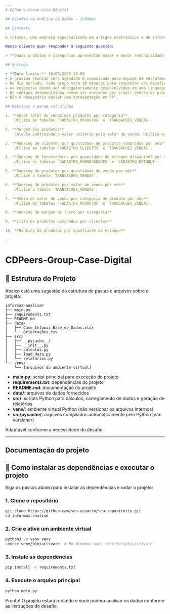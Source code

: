 ```yaml
---
# CDPeers-Group-Case-Digital

## Desafio de Análise de Dados - Infomaz

## Contexto

A Infomaz, uma empresa especializada em artigos eletrônicos e de informática, tem observado mudanças no comportamento de compra de seus clientes. Nos últimos meses, houve uma variação significativa nas vendas de algumas categorias de produtos, e a empresa precisa entender melhor esses padrões para otimizar seu estoque, melhorar a relação com fornecedores e maximizar seus lucros.

Nosso cliente quer responder à seguinte questão:

> **Quais produtos e categorias apresentam maior e menor rentabilidade, e como podemos otimizar nossas estratégias de fornecimento e precificação para maximizar os lucros?**

## Entrega

- **Data limite:** 16/05/2025 23:59
- A próxima reunião será agendada e comunicada pela equipe de recrutamento.
- No dia marcado, cada grupo terá 20 minutos para responder aos desafios anteriores com base nas métricas calculadas e apresentar uma exposição de 10 minutos para os avaliadores.
- As respostas devem ser obrigatoriamente desenvolvidas em uma linguagem de programação à escolha do participante.
- Os códigos desenvolvidos devem ser enviados por e-mail dentro do prazo de 3 dias.
- Não é necessário enviar uma apresentação em PPT.

## Métricas a serem calculadas

1. **Valor total de venda dos produtos por categoria**  
    Utilize as tabelas `CADASTRO_PRODUTOS` e `TRANSACOES_VENDAS`.

2. **Margem dos produtos**  
    Calcule subtraindo o valor unitário pelo valor de venda. Utilize as tabelas `CADASTRO_ESTOQUE` e `TRANSACOES_VENDAS`.

3. **Ranking de clientes por quantidade de produtos comprados por mês**  
    Utilize as tabelas `CADASTRO_CLIENTES` e `TRANSACOES_VENDAS`.

4. **Ranking de fornecedores por quantidade de estoque disponível por mês**  
    Utilize as tabelas `CADASTRO_FORNECEDORES` e `CADASTRO_ESTOQUE`.

5. **Ranking de produtos por quantidade de venda por mês**  
    Utilize a tabela `TRANSACOES_VENDAS`.

6. **Ranking de produtos por valor de venda por mês**  
    Utilize a tabela `TRANSACOES_VENDAS`.

7. **Média de valor de venda por categoria de produto por mês**  
    Utilize as tabelas `CADASTRO_PRODUTOS` e `TRANSACOES_VENDAS`.

8. **Ranking de margem de lucro por categoria**

9. **Lista de produtos comprados por clientes**

10. **Ranking de produtos por quantidade de estoque**

---
```


# CDPeers-Group-Case-Digital

## 📁 Estrutura do Projeto

Abaixo está uma sugestão da estrutura de pastas e arquivos sobre o projeto:

```
informaz-analise/
├── main.py
├── requirements.txt
├── README.md
├── data/
│   ├── Case_Infomaz_Base_de_Dados.xlsx
│   └── Orientações.csv
├── src/
│   ├── __pycache__/
│   ├── __init__.py
│   ├── calculos.py
│   ├── load_data.py
│   └── relatorios.py
└── venv/
    └── [arquivos do ambiente virtual]
```

- **main.py**: script principal para execução do projeto
- **requirements.txt**: dependências do projeto
- **README.md**: documentação do projeto
- **data/**: arquivos de dados fornecidos
- **src/**: scripts Python para cálculos, carregamento de dados e geração de relatórios
- **venv/**: ambiente virtual Python (não versionar os arquivos internos)
- **src/__pycache__/**: arquivos compilados automaticamente pelo Python (não versionar)

Adaptável conforme a necessidade do desafio.

---

## Documentação do projeto

## 🚀 Como instalar as dependências e executar o projeto

Siga os passos abaixo para instalar as dependências e rodar o projeto:

### 1. Clone o repositório

```bash
git clone https://github.com/seu-usuario/seu-repositorio.git
cd informaz-analise
```

### 2. Crie e ative um ambiente virtual

```bash
python3 -m venv venv
source venv/bin/activate  # No Windows use: venv\Scripts\activate
```

### 3. Instale as dependências

```bash
pip install -r requirements.txt
```

### 4. Execute o arquivo principal

```bash
python main.py
```

Pronto! O projeto estará rodando e você poderá analisar os dados conforme as instruções do desafio.
